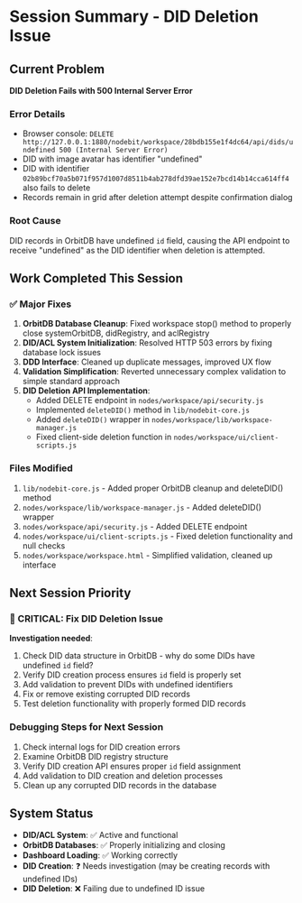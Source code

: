 # Session Summary - DID Deletion Issue

## Current Problem
**DID Deletion Fails with 500 Internal Server Error**

### Error Details
- Browser console: `DELETE http://127.0.0.1:1880/nodebit/workspace/28bdb155e1f4dc64/api/dids/undefined 500 (Internal Server Error)`
- DID with image avatar has identifier "undefined"
- DID with identifier `02b89bcf70a5b071f957d1007d8511b4ab278dfd39ae152e7bcd14b14cca614ff4` also fails to delete
- Records remain in grid after deletion attempt despite confirmation dialog

### Root Cause
DID records in OrbitDB have undefined `id` field, causing the API endpoint to receive "undefined" as the DID identifier when deletion is attempted.

## Work Completed This Session

### ✅ Major Fixes
1. **OrbitDB Database Cleanup**: Fixed workspace stop() method to properly close systemOrbitDB, didRegistry, and aclRegistry
2. **DID/ACL System Initialization**: Resolved HTTP 503 errors by fixing database lock issues  
3. **DDD Interface**: Cleaned up duplicate messages, improved UX flow
4. **Validation Simplification**: Reverted unnecessary complex validation to simple standard approach
5. **DID Deletion API Implementation**: 
   - Added DELETE endpoint in `nodes/workspace/api/security.js`
   - Implemented `deleteDID()` method in `lib/nodebit-core.js`
   - Added `deleteDID()` wrapper in `nodes/workspace/lib/workspace-manager.js`
   - Fixed client-side deletion function in `nodes/workspace/ui/client-scripts.js`

### Files Modified
1. `lib/nodebit-core.js` - Added proper OrbitDB cleanup and deleteDID() method
2. `nodes/workspace/lib/workspace-manager.js` - Added deleteDID() wrapper
3. `nodes/workspace/api/security.js` - Added DELETE endpoint
4. `nodes/workspace/ui/client-scripts.js` - Fixed deletion functionality and null checks
5. `nodes/workspace/workspace.html` - Simplified validation, cleaned up interface

## Next Session Priority

### 🔄 CRITICAL: Fix DID Deletion Issue
**Investigation needed**:
1. Check DID data structure in OrbitDB - why do some DIDs have undefined `id` field?
2. Verify DID creation process ensures `id` field is properly set
3. Add validation to prevent DIDs with undefined identifiers
4. Fix or remove existing corrupted DID records
5. Test deletion functionality with properly formed DID records

### Debugging Steps for Next Session
1. Check internal logs for DID creation errors
2. Examine OrbitDB DID registry structure
3. Verify DID creation API ensures proper `id` field assignment
4. Add validation to DID creation and deletion processes
5. Clean up any corrupted DID records in the database

## System Status
- **DID/ACL System**: ✅ Active and functional
- **OrbitDB Databases**: ✅ Properly initializing and closing
- **Dashboard Loading**: ✅ Working correctly
- **DID Creation**: ❓ Needs investigation (may be creating records with undefined IDs)
- **DID Deletion**: ❌ Failing due to undefined ID issue
